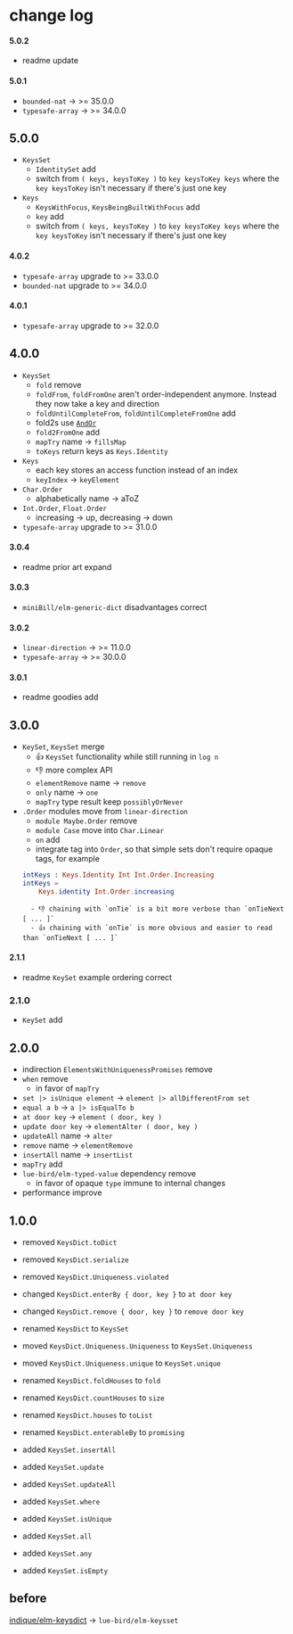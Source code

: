 # change log

#### 5.0.2

- readme update

#### 5.0.1

- `bounded-nat` → >= 35.0.0
- `typesafe-array` → >= 34.0.0

## 5.0.0

- `KeysSet`
    - `IdentitySet` add
    - switch from `( keys, keysToKey )` to `key keysToKey keys` where the `key keysToKey`
      isn't necessary if there's just one key
- `Keys`
    - `KeysWithFocus`, `KeysBeingBuiltWithFocus` add
    - `key` add
    - switch from `( keys, keysToKey )` to `key keysToKey keys` where the `key keysToKey`
      isn't necessary if there's just one key

#### 4.0.2

- `typesafe-array` upgrade to >= 33.0.0
- `bounded-nat` upgrade to >= 34.0.0

#### 4.0.1

- `typesafe-array` upgrade to >= 32.0.0

## 4.0.0

- `KeysSet`
    - `fold` remove
    - `foldFrom`, `foldFromOne` aren't order-independent anymore. Instead they now take a key and direction
    - `foldUntilCompleteFrom`, `foldUntilCompleteFromOne` add
    - fold2s use [`AndOr`](https://dark.elm.dmy.fr/packages/lue-bird/elm-and-or/latest/)
    - `fold2FromOne` add
    - `mapTry` name → `fillsMap`
    - `toKeys` return keys as `Keys.Identity`
- `Keys`
    - each key stores an access function instead of an index
    - `keyIndex` → `keyElement`
- `Char.Order`
    - alphabetically name → aToZ
- `Int.Order`, `Float.Order`
    - increasing → up, decreasing → down
- `typesafe-array` upgrade to >= 31.0.0

#### 3.0.4

- readme prior art expand

#### 3.0.3

- `miniBill/elm-generic-dict` disadvantages correct

#### 3.0.2

- `linear-direction` → >= 11.0.0
- `typesafe-array` → >= 30.0.0

#### 3.0.1

- readme goodies add

## 3.0.0

- `KeySet`, `KeysSet` merge
    - 👍 `KeysSet` functionality while still running in `log n`
    - 👎 more complex API
    - `elementRemove` name → `remove`
    - `only` name → `one`
    - `mapTry` type result keep `possiblyOrNever`
- `.Order` modules move from `linear-direction`
    - `module Maybe.Order` remove
    - `module Case` move into `Char.Linear`
    - `on` add
    - integrate tag into `Order`, so that simple sets don't require opaque tags,
    for example
    ```elm
    intKeys : Keys.Identity Int Int.Order.Increasing
    intKeys =
        Keys.identity Int.Order.increasing
    ```
        - 👎 chaining with `onTie` is a bit more verbose than `onTieNext [ ... ]`
        - 👍 chaining with `onTie` is more obvious and easier to read than `onTieNext [ ... ]`

#### 2.1.1

- readme `KeySet` example ordering correct

### 2.1.0

- `KeySet` add

## 2.0.0

- indirection `ElementsWithUniquenessPromises` remove
- `when` remove
    - in favor of `mapTry`
- `set |> isUnique element` → `element |> allDifferentFrom set`
- `equal a b` → `a |> isEqualTo b`
- `at door key` → `element ( door, key )`
- `update door key` → `elementAlter ( door, key )`
- `updateAll` name → `alter`
- `remove` name → `elementRemove`
- `insertAll` name → `insertList`
- `mapTry` add
- `lue-bird/elm-typed-value` dependency remove
    - in favor of opaque `type` immune to internal changes
- performance improve

## 1.0.0

- removed `KeysDict.toDict`
- removed `KeysDict.serialize`
- removed `KeysDict.Uniqueness.violated`
- changed `KeysDict.enterBy { door, key }` to `at door key`
- changed `KeysDict.remove { door, key }` to `remove door key`

- renamed `KeysDict` to `KeysSet`
- moved `KeysDict.Uniqueness.Uniqueness` to `KeysSet.Uniqueness`
- moved `KeysDict.Uniqueness.unique` to `KeysSet.unique`
- renamed `KeysDict.foldHouses` to `fold`
- renamed `KeysDict.countHouses` to `size`
- renamed `KeysDict.houses` to `toList`
- renamed `KeysDict.enterableBy` to `promising`

- added `KeysSet.insertAll`
- added `KeysSet.update`
- added `KeysSet.updateAll`
- added `KeysSet.where`
- added `KeysSet.isUnique`
- added `KeysSet.all`
- added `KeysSet.any`
- added `KeysSet.isEmpty`

## before
[indique/elm-keysdict](https://package.elm-lang.org/packages/indique/elm-keysdict/latest/) → `lue-bird/elm-keysset`
